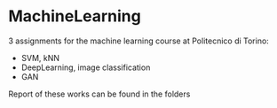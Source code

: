 # MachineLearning
3 assignments for the machine learning course at Politecnico di Torino:
- SVM, kNN
- DeepLearning, image classification
- GAN

Report of these works can be found in the folders

